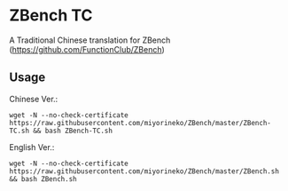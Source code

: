 # ZBench TC

A Traditional Chinese translation for ZBench (https://github.com/FunctionClub/ZBench)

## Usage

Chinese Ver.:

    wget -N --no-check-certificate https://raw.githubusercontent.com/miyorineko/ZBench/master/ZBench-TC.sh && bash ZBench-TC.sh
    
English Ver.:

    wget -N --no-check-certificate https://raw.githubusercontent.com/miyorineko/ZBench/master/ZBench.sh && bash ZBench.sh
